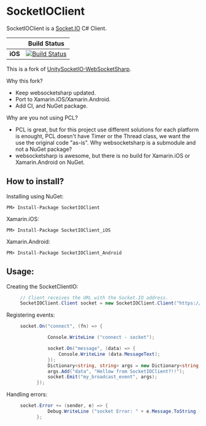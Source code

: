 SocketIOClient
==============

SocketIOClient is a [Socket.IO](http://socket.io/) C# Client.

|  | Build Status |
| :------ | :------: |
| **iOS** | [![Build Status](http://codefoco.zapto.org:8085/buildStatus/icon?job=SocketIOClient)](http://codefoco.zapto.org:8085/view/X/job/SocketIOClient/) |

This is a fork of [UnitySocketIO-WebSocketSharp](https://github.com/kaistseo/UnitySocketIO-WebSocketSharp).

Why this fork?
  * Keep websocketsharp updated.
  * Port to Xamarin.iOS/Xamarin.Android.
  * Add CI, and NuGet package.
  
Why are you not using PCL?
  * PCL is great, but for this project use different solutions for each platform is enought, PCL doesn't have Timer or the Thread class, we want the use the original code "as-is".
Why websocketsharp is a submodule and not a NuGet package?
  * websocketsharp is awesome, but there is no build for Xamarin.iOS or Xamarin.Android on NuGet.
  
How to install?
---------------

Installing using NuGet:

    PM> Install-Package SocketIOClient
  
Xamarin.iOS:

    PM> Install-Package SocketIOClient_iOS

Xamarin.Android:

    PM> Install-Package SocketIOClient_Android
    

Usage:
-----------

  Creating the SocketClientIO:
  
 ```csharp
      // Client receives the URL with the Socket.IO address.
      SocketIOClient.Client socket = new SocketIOClient.Client("https://localhost:5000/");
 ```

Registering events:

 ```csharp
      socket.On("connect", (fn) => {

				Console.WriteLine ("connect - socket");

				socket.On("message", (data) => {
					Console.WriteLine (data.MessageText);
				});
				Dictionary<string, string> args = new Dictionary<string, string>();
				args.Add("data", "Hellow from SocketIOClient?!!");
				socket.Emit("my_broadcast_event", args);
			});
 ```
 
Handling errors:

 ```csharp
      socket.Error += (sender, e) => {
				Debug.WriteLine ("socket Error: " + e.Message.ToString ());
			};
 ```
